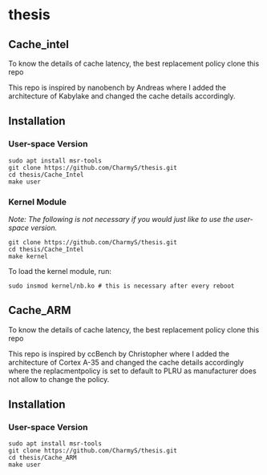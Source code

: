# thesis

## Cache_intel

To know the details of cache latency, the best replacement policy clone this repo

This repo is inspired by nanobench by Andreas where I added the architecture of Kabylake and changed the cache details accordingly.

## Installation

### User-space Version

    sudo apt install msr-tools
    git clone https://github.com/CharmyS/thesis.git
    cd thesis/Cache_Intel
    make user


### Kernel Module
*Note: The following is not necessary if you would just like to use the user-space version.*

    git clone https://github.com/CharmyS/thesis.git
    cd thesis/Cache_Intel
    make kernel

To load the kernel module, run:

    sudo insmod kernel/nb.ko # this is necessary after every reboot


## Cache_ARM

To know the details of cache latency, the best replacement policy clone this repo

This repo is inspired by ccBench by Christopher where I added the architecture of Cortex A-35 and changed the cache details accordingly where the replacmentpolicy is set to default to PLRU as manufacturer does not allow to change the policy.

## Installation

### User-space Version

    sudo apt install msr-tools
    git clone https://github.com/CharmyS/thesis.git
    cd thesis/Cache_ARM
    make user

